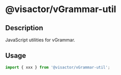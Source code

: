 # @visactor/vGrammar-util

## Description

JavaScript utilities for vGrammar.

## Usage

```typescript
import { xxx } from '@visactor/vGrammar-util';
```
